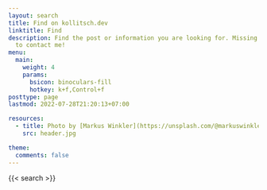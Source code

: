```yaml
---
layout: search
title: Find on kollitsch.dev
linktitle: Find
description: Find the post or information you are looking for. Missing something? Feel free
  to contact me!
menu:
  main:
    weight: 4
    params:
      bsicon: binoculars-fill
      hotkey: k+f,Control+f
posttype: page
lastmod: 2022-07-28T21:20:13+07:00

resources:
  - title: Photo by [Markus Winkler](https://unsplash.com/@markuswinkler) via [Unsplash](https://unsplash.com/)
    src: header.jpg

theme:
  comments: false
---
```


{{< search >}}
